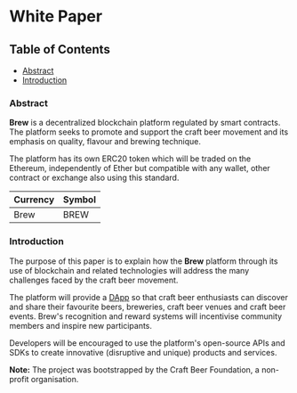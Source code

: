 # White Paper

## Table of Contents

* [Abstract](#abstract)
* [Introduction](#introduction)

### Abstract

**Brew** is a decentralized blockchain platform regulated by smart contracts. The platform seeks to promote and 
support the craft beer movement and its emphasis on quality, flavour and brewing technique.

The platform has its own ERC20 token which will be traded on the Ethereum, independently of Ether but compatible with 
any wallet, other contract or exchange also using this standard.
 
Currency | Symbol
-------- | ------
Brew     | BREW

### Introduction

The purpose of this paper is to explain how the **Brew** platform through its use of blockchain and related 
technologies will address the many challenges faced by the craft beer movement. 

The platform will provide a [DApp](https://craftbeer.org.au/#brew) so that craft beer enthusiasts can discover and share their favourite beers, 
breweries, craft beer venues and craft beer events. Brew's recognition and reward systems will incentivise community 
members and inspire new participants.

Developers will be encouraged to use the platform's open-source APIs and SDKs to create innovative (disruptive and 
unique) products and services. 

**Note:** The project was bootstrapped by the Craft Beer Foundation, a non-profit organisation.
